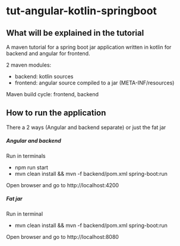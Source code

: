 # tut-angular-kotlin-springboot

## What will be explained in the tutorial

A maven tutorial for a spring boot jar application written in kotlin for backend and angular for frontend.

2 maven modules:
- backend: kotlin sources
- frontend: angular source compiled to a jar (META-INF/resources)

Maven build cycle: frontend, backend

## How to run the application

There a 2 ways (Angular and backend separate) or just the fat jar

##### Angular and backend

Run in terminals

- npm run start
- mvn clean install && mvn -f backend/pom.xml spring-boot:run

Open browser and go to http://localhost:4200

##### Fat jar
Run in terminal 

- mvn clean install && mvn -f backend/pom.xml spring-boot:run

Open browser and go to http://localhost:8080